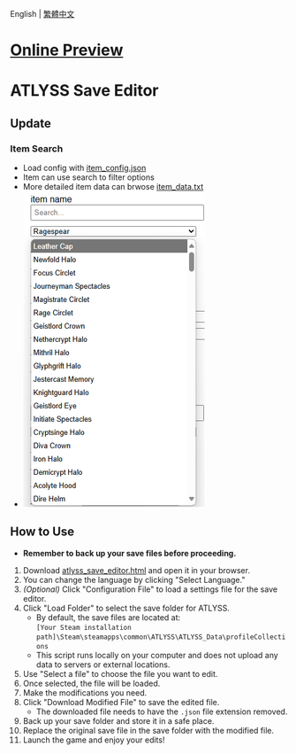 English | [繁體中文](README_TCH.md)
# [Online Preview](jingshing.github.io/ATLYSS-Save-Editor/)
# ATLYSS Save Editor  
## Update
### Item Search
* Load config with [item_config.json](config/item_config.json)
* Item can use search to filter options
* More detailed item data can brwose [item_data.txt](data/only_level_item_data.txt)
* ![item_config](image/item_config.png)
## How to Use  
* **Remember to back up your save files before proceeding.**  

1. Download [atlyss_save_editor.html](atlyss_save_editor.html) and open it in your browser.  
2. You can change the language by clicking "Select Language."  
3. *(Optional)* Click "Configuration File" to load a settings file for the save editor.  
4. Click "Load Folder" to select the save folder for ATLYSS.  
   * By default, the save files are located at:  
     ```[Your Steam installation path]\Steam\steamapps\common\ATLYSS\ATLYSS_Data\profileCollections```  
   * This script runs locally on your computer and does not upload any data to servers or external locations.  
5. Use "Select a file" to choose the file you want to edit.  
6. Once selected, the file will be loaded.  
7. Make the modifications you need.  
8. Click "Download Modified File" to save the edited file.  
   * The downloaded file needs to have the ```.json``` file extension removed.
9. Back up your save folder and store it in a safe place.  
10. Replace the original save file in the save folder with the modified file.  
11. Launch the game and enjoy your edits!  
